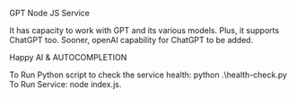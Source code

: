 GPT Node JS Service

It has capacity to work with GPT and its various models. Plus, it supports ChatGPT too.
Sooner, openAI capability for ChatGPT to be added.

Happy AI & AUTOCOMPLETION

To Run Python script to check the service health: python .\health-check.py
To Run Service: node index.js.
